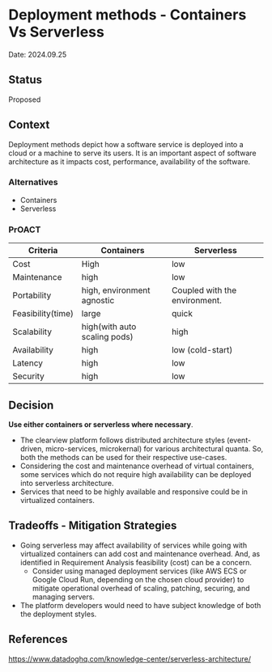 # Deployment methods - Containers Vs Serverless
Date: 2024.09.25

## Status
Proposed 

## Context
Deployment methods depict how a software service is deployed into a cloud or a machine to serve its users. It is an important aspect of software architecture as it impacts cost, performance, availability of the software. 

### Alternatives
* Containers
* Serverless

### PrOACT

| Criteria      | Containers | Serverless |
| ----------- | ----------- | ----------- |
| Cost  | High | low | 
| Maintenance | high        | low | 
| Portability | high, environment agnostic | Coupled with the environment.
| Feasibility(time) | large        | quick |
| Scalability | high(with auto scaling pods)        | high
| Availability | high        | low (cold-start)
| Latency | high        | low
| Security | high        | low


## Decision
**Use either containers or serverless where necessary**.
* The clearview platform follows distributed architecture styles (event-driven, micro-services, microkernal) for various architectural quanta. So, both the methods can be used for their respective use-cases.
* Considering the cost and maintenance overhead of virtual containers, some services which do not require high availability can be deployed into serverless architecture. 
* Services that need to be highly available and responsive could be in virtualized containers.


## Tradeoffs - Mitigation Strategies
* Going serverless may affect availability of services while going with virtualized containers can add cost and maintenance overhead. And, as identified in Requirement Analysis feasibility (cost) can be a concern.
  * Consider using managed deployment services (like AWS ECS or Google Cloud Run, depending on the chosen cloud provider) to mitigate operational overhead of scaling, patching, securing, and managing servers.
* The platform developers would need to have subject knowledge of both the deployment styles.

## References
https://www.datadoghq.com/knowledge-center/serverless-architecture/